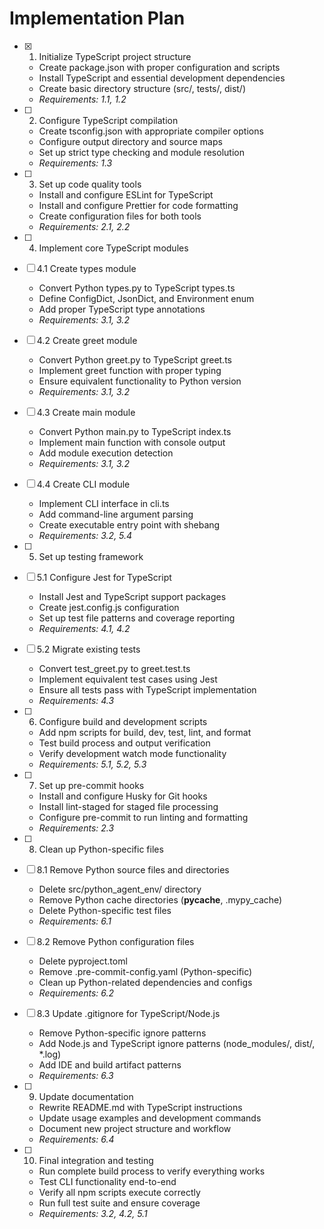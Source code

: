 # Implementation Plan

- [x] 1. Initialize TypeScript project structure
  - Create package.json with proper configuration and scripts
  - Install TypeScript and essential development dependencies
  - Create basic directory structure (src/, tests/, dist/)
  - _Requirements: 1.1, 1.2_

- [ ] 2. Configure TypeScript compilation
  - Create tsconfig.json with appropriate compiler options
  - Configure output directory and source maps
  - Set up strict type checking and module resolution
  - _Requirements: 1.3_

- [ ] 3. Set up code quality tools
  - Install and configure ESLint for TypeScript
  - Install and configure Prettier for code formatting
  - Create configuration files for both tools
  - _Requirements: 2.1, 2.2_

- [ ] 4. Implement core TypeScript modules
- [ ] 4.1 Create types module
  - Convert Python types.py to TypeScript types.ts
  - Define ConfigDict, JsonDict, and Environment enum
  - Add proper TypeScript type annotations
  - _Requirements: 3.1, 3.2_

- [ ] 4.2 Create greet module
  - Convert Python greet.py to TypeScript greet.ts
  - Implement greet function with proper typing
  - Ensure equivalent functionality to Python version
  - _Requirements: 3.1, 3.2_

- [ ] 4.3 Create main module
  - Convert Python main.py to TypeScript index.ts
  - Implement main function with console output
  - Add module execution detection
  - _Requirements: 3.1, 3.2_

- [ ] 4.4 Create CLI module
  - Implement CLI interface in cli.ts
  - Add command-line argument parsing
  - Create executable entry point with shebang
  - _Requirements: 3.2, 5.4_

- [ ] 5. Set up testing framework
- [ ] 5.1 Configure Jest for TypeScript
  - Install Jest and TypeScript support packages
  - Create jest.config.js configuration
  - Set up test file patterns and coverage reporting
  - _Requirements: 4.1, 4.2_

- [ ] 5.2 Migrate existing tests
  - Convert test_greet.py to greet.test.ts
  - Implement equivalent test cases using Jest
  - Ensure all tests pass with TypeScript implementation
  - _Requirements: 4.3_

- [ ] 6. Configure build and development scripts
  - Add npm scripts for build, dev, test, lint, and format
  - Test build process and output verification
  - Verify development watch mode functionality
  - _Requirements: 5.1, 5.2, 5.3_

- [ ] 7. Set up pre-commit hooks
  - Install and configure Husky for Git hooks
  - Install lint-staged for staged file processing
  - Configure pre-commit to run linting and formatting
  - _Requirements: 2.3_

- [ ] 8. Clean up Python-specific files
- [ ] 8.1 Remove Python source files and directories
  - Delete src/python_agent_env/ directory
  - Remove Python cache directories (__pycache__, .mypy_cache)
  - Delete Python-specific test files
  - _Requirements: 6.1_

- [ ] 8.2 Remove Python configuration files
  - Delete pyproject.toml
  - Remove .pre-commit-config.yaml (Python-specific)
  - Clean up Python-related dependencies and configs
  - _Requirements: 6.2_

- [ ] 8.3 Update .gitignore for TypeScript/Node.js
  - Remove Python-specific ignore patterns
  - Add Node.js and TypeScript ignore patterns (node_modules/, dist/, *.log)
  - Add IDE and build artifact patterns
  - _Requirements: 6.3_

- [ ] 9. Update documentation
  - Rewrite README.md with TypeScript instructions
  - Update usage examples and development commands
  - Document new project structure and workflow
  - _Requirements: 6.4_

- [ ] 10. Final integration and testing
  - Run complete build process to verify everything works
  - Test CLI functionality end-to-end
  - Verify all npm scripts execute correctly
  - Run full test suite and ensure coverage
  - _Requirements: 3.2, 4.2, 5.1_